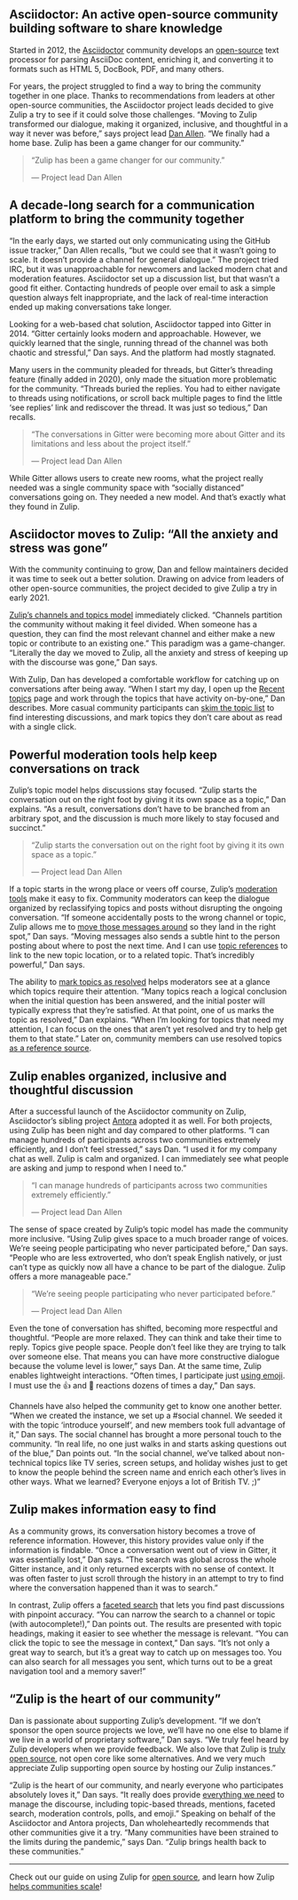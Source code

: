 ## Asciidoctor: An active open-source community building software to share knowledge

Started in 2012, the [Asciidoctor](https://asciidoctor.org) community develops
an [open-source](https://github.com/asciidoctor) text processor for parsing
AsciiDoc content, enriching it, and converting it to formats such as HTML 5,
DocBook, PDF, and many others.

For years, the project struggled to find a way to bring the community together
in one place. Thanks to recommendations from leaders at other open-source
communities, the Asciidoctor project leads decided to give Zulip a try to see if
it could solve those challenges. “Moving to Zulip transformed our dialogue,
making it organized, inclusive, and thoughtful in a way it never was before,”
says project lead [Dan Allen](https://github.com/mojavelinux). “We finally had a
home base. Zulip has been a game changer for our community.”


> “Zulip has been a game changer for our community.”
>
> — Project lead Dan Allen


## A decade-long search for a communication platform to bring the community together

“In the early days, we started out only communicating using the GitHub issue
tracker,” Dan Allen recalls, “but we could see that it wasn’t going to scale. It
doesn’t provide a channel for general dialogue.” The project tried IRC, but it
was unapproachable for newcomers and lacked modern chat and moderation features.
Asciidoctor set up a discussion list, but that wasn’t a good fit either.
Contacting hundreds of people over email to ask a simple question always felt
inappropriate, and the lack of real-time interaction ended up making
conversations take longer.

Looking for a web-based chat solution, Asciidoctor tapped into Gitter in 2014.
“Gitter certainly looks modern and approachable. However, we quickly learned
that the single, running thread of the channel was both chaotic and stressful,”
Dan says. And the platform had mostly stagnated.

Many users in the community pleaded for threads, but Gitter’s threading feature
(finally added in 2020), only made the situation more problematic for the
community. “Threads buried the replies. You had to either navigate to threads
using notifications, or scroll back multiple pages to find the little ‘see
replies’ link and rediscover the thread. It was just so tedious,” Dan recalls.


> “The conversations in Gitter were becoming more about Gitter and its
> limitations and less about the project itself.”
>
> — Project lead Dan Allen

While Gitter allows users to create new rooms, what the project really needed
was a single community space with “socially distanced” conversations going on.
They needed a new model. And that’s exactly what they found in Zulip.


## Asciidoctor moves to Zulip: “All the anxiety and stress was gone”

With the community continuing to grow, Dan and fellow maintainers decided it was
time to seek out a better solution. Drawing on advice from leaders of other
open-source communities, the project decided to give Zulip a try in early 2021.

[Zulip’s channels and topics model](/why-zulip/) immediately clicked. “Channels
partition the community without making it feel divided. When someone has a
question, they can find the most relevant channel and either make a new topic or
contribute to an existing one.” This paradigm was a game-changer. “Literally the
day we moved to Zulip, all the anxiety and stress of keeping up with the
discourse was gone,” Dan says.

With Zulip, Dan has developed a comfortable workflow for catching up on
conversations after being away. “When I start my day, I open up the [Recent
topics](/help/recent-conversations) page and work through the topics that have
activity on-by-one,” Dan describes. More casual community participants can [skim
the topic list](/help/reading-strategies) to find interesting discussions, and
mark topics they don’t care about as read with a single click.


## Powerful moderation tools help keep conversations on track

Zulip’s topic model helps discussions stay focused. “Zulip starts the
conversation out on the right foot by giving it its own space as a topic,” Dan
explains. “As a result, conversations don’t have to be branched from an
arbitrary spot, and the discussion is much more likely to stay focused and
succinct.”

> “Zulip starts the conversation out on the right foot by giving it its own
> space as a topic.”
>
> — Project lead Dan Allen

If a topic starts in the wrong place or veers off course, Zulip’s [moderation
tools](/help/moderating-open-organizations) make it easy to fix. Community
moderators can keep the dialogue organized by reclassifying topics and posts
without disrupting the ongoing conversation. “If someone accidentally posts to
the wrong channel or topic, Zulip allows me to [move those messages
around](/help/move-content-to-another-channel) so they land in the right spot,”
Dan says. “Moving messages also sends a subtle hint to the person posting about
where to post the next time. And I can use [topic
references](/help/link-to-a-message-or-conversation#link-to-a-channel-or-topic-within-zulip)
to link to the new topic location, or to a related topic. That’s incredibly
powerful,” Dan says.

The ability to [mark topics as resolved](/help/resolve-a-topic) helps moderators
see at a glance which topics require their attention. “Many topics reach a
logical conclusion when the initial question has been answered, and the initial
poster will typically express that they’re satisfied. At that point, one of us
marks the topic as resolved,” Dan explains. “When I’m looking for topics that
need my attention, I can focus on the ones that aren’t yet resolved and try to
help get them to that state.” Later on, community members can use resolved
topics [as a reference source](#zulip-makes-information-easy-to-find).


## Zulip enables organized, inclusive and thoughtful discussion

After a successful launch of the Asciidoctor community on Zulip, Asciidoctor’s
sibling project [Antora](https://antora.org) adopted it as well. For both
projects, using Zulip has been night and day compared to other platforms. “I can
manage hundreds of participants across two communities extremely efficiently,
and I don’t feel stressed,” says Dan. “I used it for my company chat as well.
Zulip is calm and organized. I can immediately see what people are asking
and jump to respond when I need to.”

> “I can manage hundreds of participants across two communities extremely
> efficiently.”
>
> — Project lead Dan Allen

The sense of space created by Zulip’s topic model has made the community more
inclusive. “Using Zulip gives space to a much broader range of voices.
We’re seeing people participating who never participated before,” Dan says.
“People who are less extroverted, who don’t speak English natively, or just
can’t type as quickly now all have a chance to be part of the dialogue. Zulip
offers a more manageable pace.”

> “We’re seeing people participating who never participated before.”
>
> — Project lead Dan Allen

Even the tone of conversation has shifted, becoming more respectful and
thoughtful. “People are more relaxed. They can think and take their time to
reply. Topics give people space. People don’t feel like they are trying to talk
over someone else. That means you can have more constructive dialogue because
the volume level is lower,” says Dan. At the same time, Zulip enables
lightweight interactions. “Often times, I participate just [using
emoji](/help/emoji-reactions). I must use the 👍 and 🎉 reactions dozens of
times a day,” Dan says.

Channels have also helped the community get to know one another better. “When we
created the instance, we set up a #social channel. We seeded it with the topic
‘introduce yourself’, and new members took full advantage of it,” Dan says. The
social channel has brought a more personal touch to the community. “In real life,
no one just walks in and starts asking questions out of the blue,” Dan points
out. “In the social channel, we’ve talked about non-technical topics like TV
series, screen setups, and holiday wishes just to get to know the people behind
the screen name and enrich each other’s lives in other ways. What we learned?
Everyone enjoys a lot of British TV. ;)”


## Zulip makes information easy to find

As a community grows, its conversation history becomes a trove of reference
information. However, this history provides value only if the information is
findable. “Once a conversation went out of view in Gitter, it was essentially
lost,” Dan says. “The search was global across the whole Gitter instance, and it
only returned excerpts with no sense of context. It was often faster to just
scroll through the history in an attempt to try to find where the conversation
happened than it was to search.”

In contrast, Zulip offers a [faceted search](/help/search-for-messages) that
lets you find past discussions with pinpoint accuracy. “You can narrow the
search to a channel or topic (with autocomplete!),” Dan points out. The results
are presented with topic headings, making it easier to see whether the message
is relevant. “You can click the topic to see the message in context,” Dan says.
“It’s not only a great way to search, but it’s a great way to catch up on
messages too. You can also search for all messages you sent, which turns out to
be a great navigation tool and a memory saver!”


## “Zulip is the heart of our community”

Dan is passionate about supporting Zulip’s development. “If we don’t sponsor the
open source projects we love, we’ll have no one else to blame if we live in a
world of proprietary software,” Dan says. “We truly feel heard by Zulip
developers when we provide feedback. We also love that Zulip is [truly open
source](https://blog.zulip.com/2021/04/28/why-zulip-is-on-github-sponsors/), not
open core like some alternatives. And we very much appreciate Zulip supporting
open source by hosting our Zulip instances.”

“Zulip is the heart of our community, and nearly everyone who participates
absolutely loves it,” Dan says. “It really does provide [everything we
need](/features/) to manage the discourse, including topic-based threads,
mentions, faceted search, moderation controls, polls, and emoji.” Speaking on
behalf of the Asciidoctor and Antora projects, Dan wholeheartedly recommends
that other communities give it a try. “Many communities have been strained to
the limits during the pandemic,” says Dan. “Zulip brings health back to these
communities.”

---

Check out our guide on using Zulip for [open source](/for/open-source/), and
learn how Zulip [helps communities scale](/for/communities/)!
